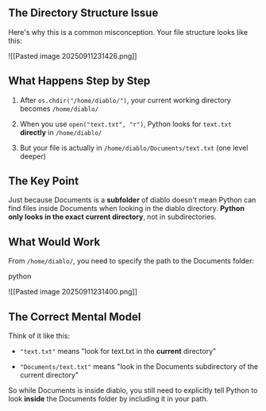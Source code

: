 ## The Directory Structure Issue

Here's why this is a common misconception. Your file structure looks like this:


![[Pasted image 20250911231426.png]]

## What Happens Step by Step

1. After `os.chdir("/home/diablo/")`, your current working directory becomes `/home/diablo/`
    
2. When you use `open("text.txt", "r")`, Python looks for `text.txt` **directly** in `/home/diablo/`
    
3. But your file is actually in `/home/diablo/Documents/text.txt` (one level deeper)


## The Key Point

Just because Documents is a **subfolder** of diablo doesn't mean Python can find files inside Documents when looking in the diablo directory. **Python only looks in the exact current directory**, not in subdirectories.

## What Would Work

From `/home/diablo/`, you need to specify the path to the Documents folder:

python

![[Pasted image 20250911231400.png]]


## The Correct Mental Model

Think of it like this:

- `"text.txt"` means "look for text.txt in the **current** directory"
    
- `"Documents/text.txt"` means "look in the Documents subdirectory of the current directory"


So while Documents is inside diablo, you still need to explicitly tell Python to look **inside** the Documents folder by including it in your path.